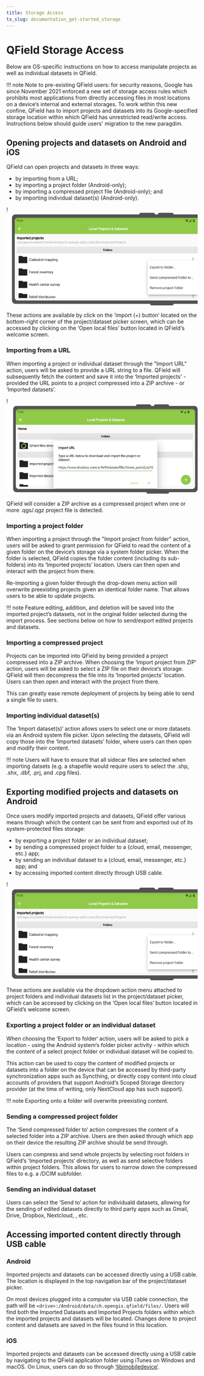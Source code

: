 ```yaml
---
title: Storage Access
tx_slug: documentation_get-started_storage
---
```


# QField Storage Access

Below are OS-specific instructions on how to access manipulate projects as well as
individual datasets in QField.

!!! note
    Note to pre-existing QField users: for security reasons, Google has since November 2021
    enforced a new set of storage access rules which prohibits most applications from directly
    accessing files in most locations on a device‘s internal and external storages. To work
    within this new confine, QField has to import projects and datasets into its Google-specified
    storage location within which QField has unrestricted read/write access. Instructions below
    should guide users' migration to the new paragdim.

## Opening projects and datasets on Android and iOS

QField can open projects and datasets in three ways:

* by importing from a URL;
* by importing a project folder (Android-only);
* by importing a compressed project file (Android-only); and
* by importing individual dataset(s) (Android-only).

!![QField import actions](../assets/images/storage-import-actions.png)

These actions are available by click on the ‘import (+) button‘ located on the
bottom-right corner of the project/dataset picker screen, which can be accessed by
clicking on the ‘Open local files’ button located in QField‘s welcome screen.

### Importing from a URL

When importing a project or individual dataset through the "Import URL" action, users
will be asked to provide a URL string to a file. QField will subsequently fetch the content and
save it into the ‘Imported projects’ - provided the URL points to a project compressed into a ZIP
archive - or ‘Imported datasets’.

!![QField import URL dialog](../assets/images/storage-import-url.png)

QField will consider a ZIP archive as a compressed project when one or more .qgs/.qgz
project file is detected.

### Importing a project folder

When importing a project through the "Import project from folder" action, users will be
asked to grant permission for QField to read the content of a given folder on the
device’s storage via a system folder picker. When the folder is selected, QField copies
the folder content (including its sub-folders) into its ‘Imported projects’
location. Users can then open and interact with the project from there.

Re-importing a given folder through the drop-down menu action will overwrite preexisting
projects given an identical folder name. That allows users to be able to update projects.

!!! note
    Feature editing, addition, and deletion will be saved into the imported project’s
    datasets, not in the original folder selected during the import process. See sections below
    on how to send/export edited projects and datasets.

### Importing a compressed project

Projects can be imported into QField by being provided a project compressed into a ZIP
archive. When choosing the ‘Import project from ZIP’ action, users will be asked to select
a ZIP file on their device‘s storage. QField will then decompress the file into its
‘Imported projects’ location. Users can then open and interact with the project from there.

This can greatly ease remote deployment of projects by being able to send a single
file to users.

### Importing individual dataset(s)

The ‘Import dataset(s)‘ action allows users to select one or more datasets via an Android
system file picker. Upon selecting the datasets, QField will copy those into the
‘Imported datasets’ folder, where users can then open and modify their content.

!!! note
    Users will have to ensure that all sidecar files are selected when importing
    datsets (e.g. a shapefile would require users to select the .shp, .shx, .dbf, .prj,
    and .cpg files).

## Exporting modified projects and datasets on Android

Once users modify imported projects and datasets, QField offer various means through which
the content can be sent from and exported out of its system-protected files storage:

* by exporting a project folder or an individual dataset;
* by sending a compressed project folder to a {cloud, email, messenger, etc.} app;
* by sending an individual dataset to a {cloud, email, messenger, etc.} app; and
* by accessing imported content directly through USB cable.

!![QField export actions](../assets/images/storage-export-actions.png)

These actions are available via the dropdown action menu attached to project folders and
individual datasets list in the project/dataset picker, which can be accessed by clicking
on the ‘Open local files‘ button located in QField’s welcome screen.

### Exporting a project folder or an individual dataset

When choosing the ‘Export to folder‘ action, users will be asked to pick a location - using
the Android system‘s folder picker activity - within which the content of a select project folder
or individual dataset will be copied to.

This action can be used to copy the content of modified projects or datasets into a folder on
the device that can be accessed by third-party synchronization apps such as Syncthing, or
directly copy content into cloud accounts of providers that support Android‘s Scoped Storage directory
provider (at the time of writing, only NextCloud app has such support).

!!! note
    Exporting onto a folder will overwrite preexisting content.

### Sending a compressed project folder

The ‘Send compressed folder to‘ action compresses the content of a selected folder into a
ZIP archive. Users are then asked through which app on their device the resulting ZIP
archive should be send through.

Users can compress and send whole projects by selecting root folders in QField‘s ‘Imported
projects‘ directory, as well as send selective folders within project folders. This allows for
users to narrow down the compressed files to e.g. a /DCIM subfolder.

### Sending an individual dataset

Users can select the ‘Send to‘ action for individuald datasets, allowing for the sending of
edited datasets directly to third party apps such as Gmail, Drive, Dropbox, Nextcloud,
<insert your favourite messenger app>, etc.

## Accessing imported content directly through USB cable

### Android

Imported projects and datasets can be accessed directly using a USB cable. The location
is displayed in the top navigation bar of the project/dataset picker.

On most devices plugged into a computer via USB cable connection, the path will be
`<drive>:/Android/data/ch.opengis.qfield/files/`. Users will find both the Imported Datasets and
Imported Projects folders within which the imported projects and datasets will be located.
Changes done to project content and datasets are saved in the files found in this location.

### iOS

Imported projects and datasets can be accessed directly using a USB cable by navigating
to the QField application folder using iTunes on Windows and macOS. On Linux, users
can do so through [‘libimobiledevice‘](https://libimobiledevice.org/).
